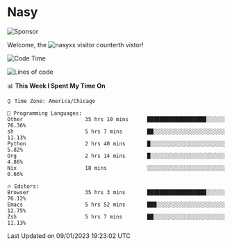 # Nasy

<!--
<p align="center">
<img height="200" src="https://github-readme-stats.vercel.app/api?username=nasyxx&count_private=true&show_icons=true&theme=dracula&include_all_commits=true"/>
<img height="200" src="https://github-readme-stats.vercel.app/api/top-langs/?username=nasyxx&theme=dracula&hide=html,jupyter+notebook&count_private=true&show_icons=true"/>
</p>

  
----------------
-->

![Sponsor](https://img.shields.io/static/v1.svg?label=Sponsor&message=%E2%9D%A4&logo=GitHub&style=flat&color=pink)
 
Welcome, the ![nasyxx visitor counter](https://count.getloli.com/get/@nasyxx?theme=rule34)th vistor!
 
<!--START_SECTION:waka-->
![Code Time](http://img.shields.io/badge/Code%20Time-3%2C057%20hrs%2047%20mins-blue)

![Lines of code](https://img.shields.io/badge/From%20Hello%20World%20I%27ve%20Written-5%20Million%20lines%20of%20code-blue)

📊 **This Week I Spent My Time On** 

```text
⌚︎ Time Zone: America/Chicago

💬 Programming Languages: 
Other                    35 hrs 10 mins      ███████████████████░░░░░░   76.36% 
sh                       5 hrs 7 mins        ██░░░░░░░░░░░░░░░░░░░░░░░   11.13% 
Python                   2 hrs 40 mins       █░░░░░░░░░░░░░░░░░░░░░░░░   5.82% 
Org                      2 hrs 14 mins       █░░░░░░░░░░░░░░░░░░░░░░░░   4.86% 
Nix                      18 mins             ░░░░░░░░░░░░░░░░░░░░░░░░░   0.66%

🔥 Editors: 
Browser                  35 hrs 3 mins       ███████████████████░░░░░░   76.12% 
Emacs                    5 hrs 52 mins       ███░░░░░░░░░░░░░░░░░░░░░░   12.75% 
Zsh                      5 hrs 7 mins        ██░░░░░░░░░░░░░░░░░░░░░░░   11.13%

```


 Last Updated on 09/01/2023 19:23:02 UTC
<!--END_SECTION:waka-->

<!-- ![visitors](https://visitor-badge.laobi.icu/badge?page_id=nasyxx.nasyxx) -->
